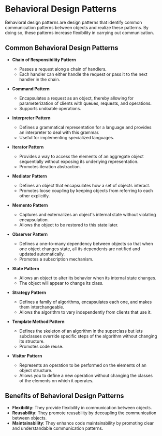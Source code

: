 # Behavioral Design Patterns
Behavioral design patterns are design patterns that identify common communication patterns between objects and realize these patterns. By doing so, these patterns increase flexibility in carrying out communication.

## Common Behavioral Design Patterns
- **Chain of Responsibility Pattern**
    - Passes a request along a chain of handlers.
    - Each handler can either handle the request or pass it to the next handler in the chain.

- **Command Pattern**
    - Encapsulates a request as an object, thereby allowing for parameterization of clients with queues, requests, and operations.
    - Supports undoable operations.

- **Interpreter Pattern**
    - Defines a grammatical representation for a language and provides an interpreter to deal with this grammar.
    - Useful for implementing specialized languages.

- **Iterator Pattern**
    - Provides a way to access the elements of an aggregate object sequentially without exposing its underlying representation.
    - Promotes iteration abstraction.

- **Mediator Pattern**
    - Defines an object that encapsulates how a set of objects interact.
    - Promotes loose coupling by keeping objects from referring to each other explicitly.

- **Memento Pattern**
    - Captures and externalizes an object's internal state without violating encapsulation.
    - Allows the object to be restored to this state later.

- **Observer Pattern**
    - Defines a one-to-many dependency between objects so that when one object changes state, all its dependents are notified and updated automatically.
    - Promotes a subscription mechanism.

- **State Pattern**
    - Allows an object to alter its behavior when its internal state changes.
    - The object will appear to change its class.

- **Strategy Pattern**
    - Defines a family of algorithms, encapsulates each one, and makes them interchangeable.
    - Allows the algorithm to vary independently from clients that use it.

- **Template Method Pattern**
    - Defines the skeleton of an algorithm in the superclass but lets subclasses override specific steps of the algorithm without changing its structure.
    - Promotes code reuse.

- **Visitor Pattern**
    - Represents an operation to be performed on the elements of an object structure.
    - Allows you to define a new operation without changing the classes of the elements on which it operates.

## Benefits of Behavioral Design Patterns
- **Flexibility**: They provide flexibility in communication between objects.
- **Reusability**: They promote reusability by decoupling the communication between objects.
- **Maintainability**: They enhance code maintainability by promoting clear and understandable communication patterns.